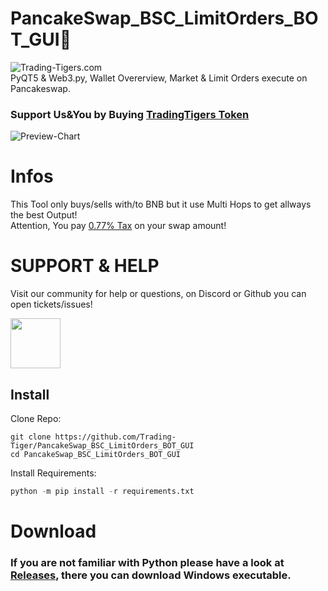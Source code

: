 # PancakeSwap_BSC_LimitOrders_BOT_GUI🚀
![Trading-Tigers.com](https://trading-tigers.com/logos/TradingTigers.png)  
PyQT5 &amp; Web3.py, Wallet Overerview, Market &amp; Limit Orders execute on Pancakeswap.  

### Support Us&You by Buying [TradingTigers Token](https://bscscan.com/token/0x34faa80fec0233e045ed4737cc152a71e490e2e3)  
![Preview-Chart](https://trading-tigers.com/logos/Trading-Tigers-ToolKit-Bot.png)  

# Infos
This Tool only buys/sells with/to BNB but it use Multi Hops to get allways the best Output!  
Attention, You pay [0.77% Tax](https://docs.trading-tigers.com/tokenomics/tokenomics) on your swap amount!  

# SUPPORT & HELP
Visit our community for help or questions, on Discord or Github you can open tickets/issues!
<div><a href="https://discord.gg/Qc6y9kyCgU" > <img src="https://trading-tigers.com/logos/joinDiscord.png" height="80"></a>
    
## Install
Clone Repo:  
```shell
git clone https://github.com/Trading-Tiger/PancakeSwap_BSC_LimitOrders_BOT_GUI
cd PancakeSwap_BSC_LimitOrders_BOT_GUI
```

Install Requirements:  
```python
python -m pip install -r requirements.txt
```  

# Download
### If you are not familiar with Python please have a look at [Releases](https://github.com/Trading-Tiger/PancakeSwap_BSC_LimitOrders_BOT_GUI/releases), there you can download Windows executable.
